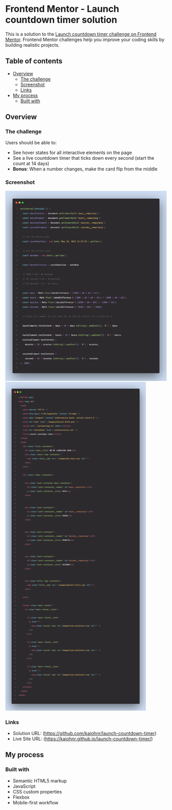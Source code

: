 # Frontend Mentor - Launch countdown timer solution

This is a solution to the [Launch countdown timer challenge on Frontend Mentor](https://www.frontendmentor.io/challenges/launch-countdown-timer-N0XkGfyz-). Frontend Mentor challenges help you improve your coding skills by building realistic projects. 

## Table of contents

- [Overview](#overview)
  - [The challenge](#the-challenge)
  - [Screenshot](#screenshot)
  - [Links](#links)
- [My process](#my-process)
  - [Built with](#built-with)

## Overview

### The challenge

Users should be able to:

- See hover states for all interactive elements on the page
- See a live countdown timer that ticks down every second (start the count at 14 days)
- **Bonus**: When a number changes, make the card flip from the middle

### Screenshot

![](./screenshot1.jpg)
![](./screenshot2.jpg)

### Links

- Solution URL: (https://github.com/kaiohnr/launch-countdown-timer)
- Live Site URL: (https://kaiohnr.github.io/launch-countdown-timer/)

## My process

### Built with

- Semantic HTML5 markup
- JavaScript
- CSS custom properties
- Flexbox
- Mobile-first workflow
